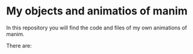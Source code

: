 # My objects and animatios of manim

In this repository you will find the code and files of my own animations of manim.

There are:

